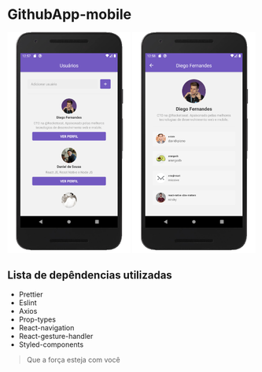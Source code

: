 # GithubApp-mobile
<img src="https://github.com/Daniels887/GithubApp-mobile/blob/master/Telas/Main.png" alt="Main" width="250" height="450" /> <img src="https://github.com/Daniels887/GithubApp-mobile/blob/master/Telas/User.png" alt="User" width="250" height="450" /> 
## Lista de depêndencias utilizadas

* Prettier
* Eslint
* Axios
* Prop-types
* React-navigation
* React-gesture-handler
* Styled-components

> Que a força esteja com você
